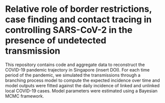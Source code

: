 # Relative role of border restrictions, case finding and contact tracing in controlling SARS-CoV-2 in the presence of undetected transmission

This repository contains code and aggregate data to reconstruct the COVID-19 pandemic trajectory in Singapore (insert DOI). For each time period of the pandemic, we simulated the transmissions through a branching process model to compute the expected incidence over time and model outputs were fitted against the daily incidence of linked and unlinked local COVID-19 cases. Model parameters were estimated using a Bayesian MCMC framework.
